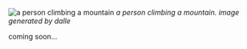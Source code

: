 ![a person climbing a mountain](/assets/images/mountain_climber.webp)
*a person climbing a mountain. image generated by dalle*

coming soon...